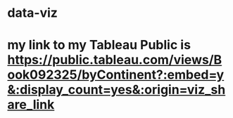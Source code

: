 # data-viz
# my link to my Tableau Public is https://public.tableau.com/views/Book092325/byContinent?:embed=y&:display_count=yes&:origin=viz_share_link
